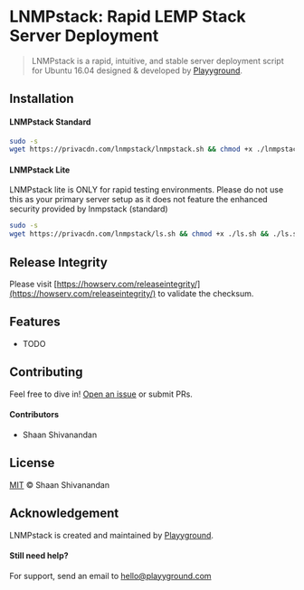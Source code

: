 # LNMPstack: Rapid LEMP Stack Server Deployment
>LNMPstack is a rapid, intuitive, and stable server deployment script for Ubuntu 16.04 designed & developed by [Playyground](https://playyground.com/).

## Installation
#### LNMPstack Standard
```sh
sudo -s
wget https://privacdn.com/lnmpstack/lnmpstack.sh && chmod +x ./lnmpstack.sh && ./lnmpstack.sh
```

#### LNMPstack Lite
LNMPstack lite is ONLY for rapid testing environments. Please do not use this as your primary server setup as it does not feature the enhanced security provided by lnmpstack (standard)
```sh
sudo -s
wget https://privacdn.com/lnmpstack/ls.sh && chmod +x ./ls.sh && ./ls.sh
```

## Release Integrity
Please visit [https://howserv.com/releaseintegrity/](https://howserv.com/releaseintegrity/) to validate the checksum.

## Features
- TODO

## Contributing
Feel free to dive in! [Open an issue](https://github.com/playyground/howserv/issues/new/) or submit PRs.

#### Contributors
- Shaan Shivanandan

## License
[MIT](LICENSE) © Shaan Shivanandan

## Acknowledgement
LNMPstack is created and maintained by [Playyground](https://playyground.com/).

#### Still need help?
For support, send an email to [hello@playyground.com](mailto:hello@playyground.com?Subject=Support%3A%20Base%20HTML5%20Boilerplate)